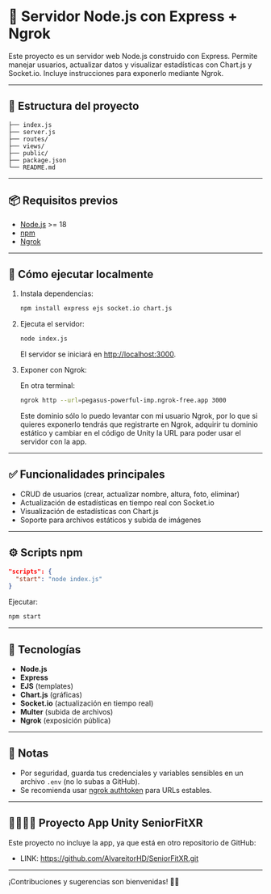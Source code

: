 # 🚀 Servidor Node.js con Express + Ngrok

Este proyecto es un servidor web Node.js construido con Express. Permite manejar usuarios, actualizar datos y visualizar estadísticas con Chart.js y Socket.io. Incluye instrucciones para exponerlo mediante Ngrok.

---

## 📁 Estructura del proyecto

```
├── index.js
├── server.js
├── routes/
├── views/
├── public/
├── package.json
└── README.md
```

---

## 📦 Requisitos previos

* [Node.js](https://nodejs.org/) >= 18
* [npm](https://www.npmjs.com/)
* [Ngrok](https://ngrok.com/)

---

## 🚀 Cómo ejecutar localmente

1. Instala dependencias:

   ```bash
   npm install express ejs socket.io chart.js
   ```

2. Ejecuta el servidor:

   ```bash
   node index.js
   ```

   El servidor se iniciará en [http://localhost:3000](http://localhost:3000).

3. Exponer con Ngrok:

   En otra terminal:

   ```bash
   ngrok http --url=pegasus-powerful-imp.ngrok-free.app 3000
   ```

   Este dominio sólo lo puedo levantar con mi usuario Ngrok, por lo que si quieres exponerlo tendrás que registrarte en Ngrok, adquirir tu dominio estático y cambiar en el código de Unity la URL para poder usar el servidor con la app.

---

## ✅ Funcionalidades principales

* CRUD de usuarios (crear, actualizar nombre, altura, foto, eliminar)
* Actualización de estadísticas en tiempo real con Socket.io
* Visualización de estadísticas con Chart.js
* Soporte para archivos estáticos y subida de imágenes

---

## ⚙️ Scripts npm

```json
"scripts": {
  "start": "node index.js"
}
```

Ejecutar:

```bash
npm start
```

---

## 🧩 Tecnologías

* **Node.js**
* **Express**
* **EJS** (templates)
* **Chart.js** (gráficas)
* **Socket.io** (actualización en tiempo real)
* **Multer** (subida de archivos)
* **Ngrok** (exposición pública)

---

## 📝 Notas

* Por seguridad, guarda tus credenciales y variables sensibles en un archivo `.env` (no lo subas a GitHub).
* Se recomienda usar [ngrok authtoken](https://ngrok.com/docs) para URLs estables.

---
## 👨‍🦳🤸‍♀️ Proyecto App Unity SeniorFitXR

Este proyecto no incluye la app, ya que está en otro repositorio de GitHub:

* LINK: https://github.com/AlvareitorHD/SeniorFitXR.git

---

¡Contribuciones y sugerencias son bienvenidas! 🎉✨
